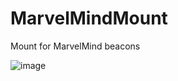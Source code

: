 # MarvelMindMount
Mount for MarvelMind beacons

![image](https://github.com/user-attachments/assets/56a91b57-bbeb-4269-9a88-fe1c1a022550)

